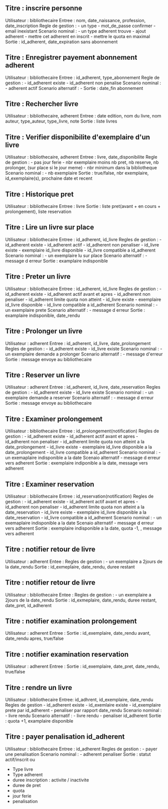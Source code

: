 ## Titre : inscrire personne
Utilisateur : bibliothecaire
Entree : nom, date_naissance, profession, date_inscription
Regle de gestion :
    - un type 
    - mot_de_passe confirmer
    - email inexistant
Scenario nominal : 
    - un type adherent trouve
    - ajout adherent
    - mettre cet adherent en inscrit
    - mettre le quota en maximal
Sortie : id_adherent, date_expiration sans abonnement

## Titre : Enregistrer payement abonnement adherent
Utilisateur :  bibliothecaire
Entree : id_adherent, type_abonnement
Regle de gestion : 
    - id_adherent existe
    - id_adherent non penalise
Scenario nominal : 
    - adherent actif
Scenario alternatif :
    - 
Sortie : date_fin abonnement

## Titre : Rechercher livre
Utilisateur : bibliothecaire, adherent
Entree :  date edition, nom du livre, nom auteur, type_auteur, type_livre, note
Sortie : liste livres

## Titre : Verifier disponibilite d'exemplaire d'un livre
Utilisateur : bibliothecaire, adherent
Entree : livre, date_disponibilite
Regle de gestion :
    - pas jour ferie
    - nbr exemplaire moins nb pret, nb reserve, nb prolonger, (sur place si le    jour meme)
    - nbr minimum dans la bibliotheque
Scenario nominal :
    - nb exemplaire
Sortie : true/false,  nbr exemplaire, id_exemplaire(s), prochaine date et       recent

## Titre : Historique pret
Utilisateur : bibliothecaire
Entree : livre
Sortie : liste pret(avant + en cours + prolongement), liste reservation 

## Titre : Lire un livre sur place
Utilisateur : bibliothecaire
Entree : id_adherent, id_livre
Regles de gestion :
    - id_adherent existe
    - id_adherent actif
    - id_adherent non penaliser
    - id_livre existe
    - exemplaire id_livre disponible
    - id_livre compatible a id_adherent
Scenario nominal : 
    - un exemplaire lu sur place
Scenario alternatif : 
    - message d erreur
Sortie : examplaire indisponible

## Titre : Preter un livre
Utilisateur : bibliothecaire
Entree : id_adherent, id_livre
Regles de gestion :
    - id_adherent existe
    - id_adherent actif avant et apres
    - id_adherent non penaliser
    - id_adherent limite quota non atteint
    - id_livre existe
    - exemplaire id_livre disponible
    - id_livre compatible a id_adherent
Scenario nominal : 
    - un exemplaire prete
Scenario alternatif : 
    - message d erreur
Sortie : examplaire indisponible, date_rendu

## Titre : Prolonger un livre 
Utilisateur : adherent
Entree : id_adherent, id_livre, date_prolongement
Regles de gestion : 
    - id_adherent existe
    - id_livre existe
Scenario nominal :
    - un exemplaire demande a prolonger
Scenario alternatif : 
    - message d'erreur
Sortie : message envoye au bibliothecaire

## Titre : Reserver un livre
Utilisateur : adherent
Entree : id_adherent, id_livre, date_reservation
Regles de gestion :
    - id_adherent existe
    - id_livre existe
Scenario nominal : 
    - un exemplaire demande a reserver
Scenario alternatif : 
    - message d erreur
Sortie : message envoye au bibliothecaire

## Titre : Examiner prolongement 
Utilisateur : bibliothecaire
Entree : id_prolongement(notification)
Regles de gestion : 
    - id_adherent existe
    - id_adherent actif avant et apres
    - id_adherent non penaliser
    - id_adherent limite quota non atteint a la date_prolongement
    - id_livre existe
    - exemplaire id_livre disponible a la date_prolongement
    - id_livre compatible a id_adherent
Scenario nominal : 
    - un exemaplaire indisponible a la date
Scenaio alternatif
    - message d erreur vers adherent
Sortie : exemplaire indiponible a la date, message vers adherent

## Titre : Examiner reservation 
Utilisateur : bibliothecaire
Entree : id_reservation(notification)
Regles de gestion : 
    - id_adherent existe
    - id_adherent actif avant et apres
    - id_adherent non penaliser
    - id_adherent limite quota non atteint a la date_reservation
    - id_livre existe
    - exemplaire id_livre disponible a la date_reservation
    - id_livre compatible a id_adherent
Scenario nominal : 
    - un exemaplaire indisponible a la date
Scenaio alternatif
    - message d erreur vers adherent
Sortie : exemplaire indisponible a la date, quota -1, , message vers adherent

## Titre : notifier retour de livre
Utilisateur : adherent
Entee : 
Regles de gestion : 
    - un exemplaire a 2jours de la date_rendu
Sortie : id_exmeplaire, date_rendu, duree restant

## Titre : notifier retour de livre
Utilisateur : bibliothecaire
Entee : 
Regles de gestion : 
    - un exemplaire a 2jours de la date_rendu
Sortie : id_exmeplaire, date_rendu, duree restant, date_pret, id_adherent

## Titre : notifier examination prolongement
Utilisateur : adherent
Entree : 
Sortie : id_exemplaire, date_rendu avant, date_rendu apres, true/false

## Titre : notifier examination reservation 
Utilisateur : adherent
Entree : 
Sortie : id_exemplaire, date_pret, date_rendu, true/false

## Titre : rendre un livre
Utilisateur : bibliothecaire
Entree: id_adhrent, id_exemplaire, date_rendu
Regles de gestion
    - id_adherent existe
    - id_exemlaire existe
    - id_exemplaire prete par id_adherent
    - penaliser par rapport date_rendu
Scenario nominal : 
    - livre rendu
Scenario alternatif :
    - livre rendu
    - penaliser id_adherent
Sortie : quota +1, examplaire disponible

## Titre : payer penalisation id_adherent
Utilisateur : bibliothecaire
Entree : id_adherent
Regles de gestion : 
    - payer une penalisation 
Scenario nominal : 
    - adherent penaliser
Sortie : statut actif/inscrit ou 


- Type livre
- Type adherent
- duree inscription : activite / inactivite
- duree de pret
- quota
- jour ferie
- penalisation
